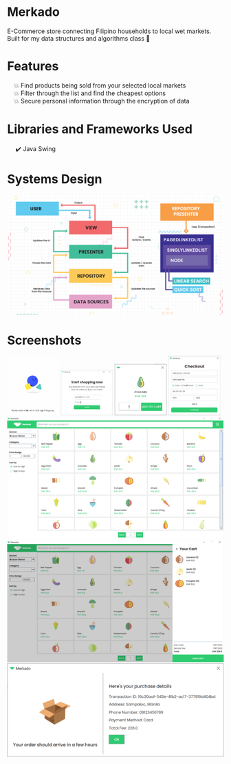 # Merkado
E-Commerce store connecting Filipino households to local wet markets. Built for my data structures and algorithms class :poultry_leg:

# Features
&nbsp;&nbsp;&nbsp;&nbsp;:boom: Find products being sold from your selected local markets <br />
&nbsp;&nbsp;&nbsp;&nbsp;:boom: Filter through the list and find the cheapest options <br />
&nbsp;&nbsp;&nbsp;&nbsp;:boom: Secure personal information through the encryption of data <br />

# Libraries and Frameworks Used
&nbsp;&nbsp;&nbsp;&nbsp; :heavy_check_mark: Java Swing <br />

# Systems Design
  <img src="/images/Diagram.png" alt="diagram" />

# Screenshots
  <img src="/images/SplashScreen.PNG" alt="splash screen" width="24%" /> <img src="/images/Authentication.PNG" alt="authentication" width="24%" /> <img src="/images/AddToCart.PNG" alt="add to cart" width="24%" /> <img src="/images/Checkout.PNG" alt="checkout" width="24%"/> <img src="/images/Listing.PNG" alt="listing"/> <img src="/images/Cart.PNG" alt="cart" />  <img src="/images/Receipt.PNG" alt="receipt"/>

  
